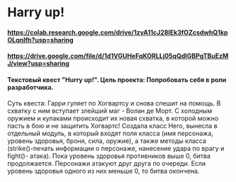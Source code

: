 # Harry up!
#### https://colab.research.google.com/drive/1zvA11cJ28lEk3fOZcsdwhQ1kpOLqnlfh?usp=sharing
#### https://drive.google.com/file/d/1d1VGUHeFqKORLLj05qQdlGBPgTBuEzMJ/view?usp=sharing
#### Текстовый квест "Hurry up!". Цель проекта: Попробовать себя в роли разработчика. 
Суть квеста: Гарри гуляет по Хогвартсу и снова спешит на помощь. В схватку с ним вступает злейший маг - Волан де Морт. С холодным оружием и кулаками происходит их новая схватка, в которой можно пасть в бою и не защитить Хогвартс! 
Создала класс Hero, вынесла в отдельный модуль, в который входят поля класса (имя персонажа, уровень здоровья, броня, сила, оружие), а также методы класса (strike()-печать информации о персонаже, нанесение удара по врагу и fight()- атака). 
Пока уровень здоровья противников выше 0, битва продолжается. Персонажи атакуют друг друга по очереди. Если уровень здоровья одного из них меньше 0, то битва окончена.
